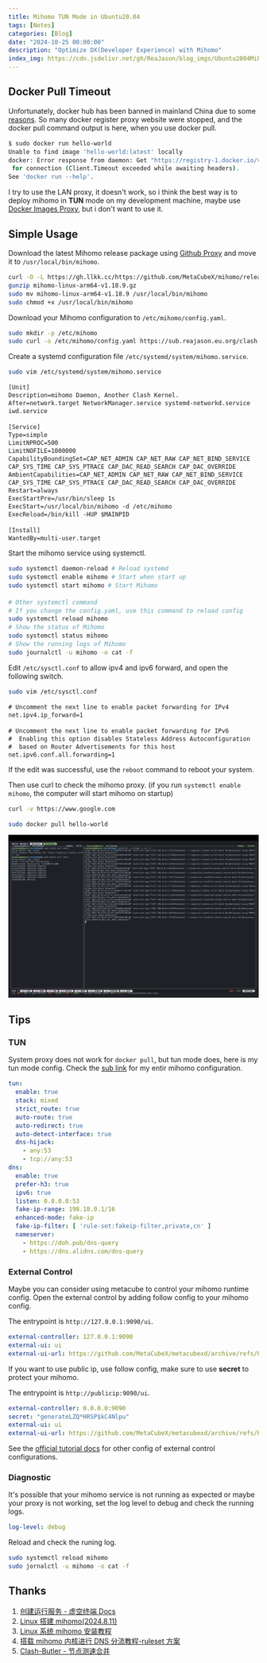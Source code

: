 ```yaml
---
title: Mihomo TUN Mode in Ubuntu20.04
tags: [Notes]
categories: [Blog]
date: "2024-10-25 00:00:00"
description: "Optimize DX(Developer Experience) with Mihomo"
index_img: https://cdn.jsdelivr.net/gh/ReaJason/blog_imgs/Ubuntu2004MihomoTUNMode_index_img.png
---
```


## Docker Pull Timeout

Unfortunately, docker hub has been banned in mainland China due to some [reasons](https://www.v2ex.com/t/941538#reply11). So many docker register proxy website were stopped, and the docker pull command output is here, when you use docker pull.

```bash
$ sudo docker run hello-world
Unable to find image 'hello-world:latest' locally
docker: Error response from daemon: Get "https://registry-1.docker.io/v2/": net/http: request canceled while waiting
 for connection (Client.Timeout exceeded while awaiting headers).
See 'docker run --help'.
```

I try to use the LAN proxy, it doesn't work, so i think the best way is to deploy mihomo in **TUN** mode on my development machine, maybe use [Docker Images Proxy](https://duckduckgo.com/?q=docker+%E9%95%9C%E5%83%8F%E4%BB%A3%E7%90%86&t=brave&ia=web), but i don't want to use it.

## Simple Usage

Download the latest Mihomo release package using [Github Proxy](https://github.akams.cn/) and move it to `/usr/local/bin/mihomo`.

```bash
curl -O -L https://gh.llkk.cc/https://github.com/MetaCubeX/mihomo/releases/download/v1.18.9/mihomo-linux-arm64-v1.18.9.gz
gunzip mihomo-linux-arm64-v1.18.9.gz
sudo mv mihomo-linux-arm64-v1.18.9 /usr/local/bin/mihomo
sudo chmod +x /usr/local/bin/mihomo
```

Download your Mihomo configuration to `/etc/mihomo/config.yaml`.

```bash
sudo mkdir -p /etc/mihomo
sudo curl -o /etc/mihomo/config.yaml https://sub.reajason.eu.org/clash.yaml
```

Create a systemd configuration file `/etc/systemd/system/mihomo.service`.

```bash
sudo vim /etc/systemd/system/mihomo.service
```

```text
[Unit]
Description=mihomo Daemon, Another Clash Kernel.
After=network.target NetworkManager.service systemd-networkd.service iwd.service

[Service]
Type=simple
LimitNPROC=500
LimitNOFILE=1000000
CapabilityBoundingSet=CAP_NET_ADMIN CAP_NET_RAW CAP_NET_BIND_SERVICE CAP_SYS_TIME CAP_SYS_PTRACE CAP_DAC_READ_SEARCH CAP_DAC_OVERRIDE
AmbientCapabilities=CAP_NET_ADMIN CAP_NET_RAW CAP_NET_BIND_SERVICE CAP_SYS_TIME CAP_SYS_PTRACE CAP_DAC_READ_SEARCH CAP_DAC_OVERRIDE
Restart=always
ExecStartPre=/usr/bin/sleep 1s
ExecStart=/usr/local/bin/mihomo -d /etc/mihomo
ExecReload=/bin/kill -HUP $MAINPID

[Install]
WantedBy=multi-user.target
```

Start the mihomo service using systemctl.

```bash
sudo systemctl daemon-reload # Reload systemd
sudo systemctl enable mihomo # Start when start up
sudo systemctl start mihomo # Start Mihomo

# Other systemctl command
# If you change the config.yaml, use this command to reload config
sudo systemctl reload mihomo
# Show the status of Mihomo
sudo systemctl status mihomo
# Show the running logs of Mihomo
sudo journalctl -u mihomo -o cat -f
```

Edit `/etc/sysctl.conf` to allow ipv4 and ipv6 forward, and open the following switch.

```bash
sudo vim /etc/sysctl.conf
```

```text
# Uncomment the next line to enable packet forwarding for IPv4
net.ipv4.ip_forward=1

# Uncomment the next line to enable packet forwarding for IPv6
#  Enabling this option disables Stateless Address Autoconfiguration
#  based on Router Advertisements for this host
net.ipv6.conf.all.forwarding=1
```

If the edit was successful, use the `reboot` command to reboot your system.

Then use curl to check the mihomo proxy. (if you run `systemctl enable mihomo`, the computer will start mihomo on startup)

```bash
curl -v https://www.google.com
```

```bash
sudo docker pull hello-world
```

![result.png](https://raw.githubusercontent.com/ReaJason/blog_imgs/master/Ubuntu2004MihomoTUNMode_img/result.png)

## Tips

### TUN

System proxy does not work for `docker pull`, but tun mode does, here is my tun mode config. Check the [sub link](https://sub.reajason.eu.org/clash.yaml) for my entir mihomo configuration.

```yaml
tun:
  enable: true
  stack: mixed
  strict_route: true
  auto-route: true
  auto-redirect: true
  auto-detect-interface: true
  dns-hijack:
    - any:53
    - tcp://any:53
dns:
  enable: true
  prefer-h3: true
  ipv6: true
  listen: 0.0.0.0:53
  fake-ip-range: 198.18.0.1/16
  enhanced-mode: fake-ip
  fake-ip-filter: [ 'rule-set:fakeip-filter,private,cn' ]
  nameserver:
    - https://doh.pub/dns-query
    - https://dns.alidns.com/dns-query
```

### External Control

Maybe you can consider using metacube to control your mihomo runtime config. Open the external control by adding follow config to your mihomo config.

The entrypoint is `http://127.0.0.1:9090/ui`.

```yaml
external-controller: 127.0.0.1:9090
external-ui: ui
external-ui-url: https://github.com/MetaCubeX/metacubexd/archive/refs/heads/gh-pages.zip
```

If you want to use public ip, use follow config, make sure to use **secret** to protect your mihomo.

The entrypoint is `http://publicip:9090/ui`.

```yaml
external-controller: 0.0.0.0:9090
secret: "generateLZQ*HRSP$kC4Nlpu"
external-ui: ui
external-ui-url: https://github.com/MetaCubeX/metacubexd/archive/refs/heads/gh-pages.zip
```

See the [official tutorial docs](https://wiki.metacubex.one/config/general/#api) for other config of external control configurations.

### Diagnostic

It's possible that your mihomo service is not running as expected or maybe your proxy is not working, set the log level to debug and check the running logs.

```yaml
log-level: debug
```

Reload and check the runing log.

```bash
sudo systemctl reload mihomo
sudo jornalctl -u mihomo -o cat -f
```

## Thanks

1. [创建运行服务 - 虚空终端 Docs](https://wiki.metacubex.one/startup/service/)
2. [Linux 搭建 mihomo(2024.8.11)](https://nanodesu.net/archives/47/)
3. [Linux 系统 mihomo 安装教程](https://github.com/axcsz/Collect/wiki/Linux-%E7%B3%BB%E7%BB%9F-mihomo-%E5%AE%89%E8%A3%85%E6%95%99%E7%A8%8B)
4. [搭载 mihomo 内核进行 DNS 分流教程-ruleset 方案](https://proxy-tutorials.dustinwin.top/posts/dnsbypass-mihomo-ruleset/)
5. [Clash-Butler - 节点测速合并](https://github.com/ReaJason/Clash-Butler)
